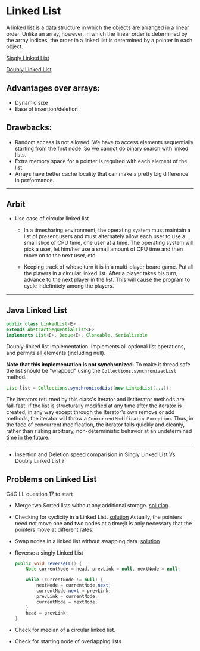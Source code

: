 # Linked List

A linked list is a data structure in which the objects are arranged in a linear order. Unlike an array, however, in which the linear order is determined by the array indices, the order in a linked list is determined by a pointer in each object.

[Singly Linked List](./LL/LinkedList.java)

[Doubly Linked List](./LL/DoublyLinkedList.java)

## Advantages over arrays:
- Dynamic size
- Ease of insertion/deletion

## Drawbacks:
- Random access is not allowed. We have to access elements sequentially starting from the first node. So we cannot do binary search with linked lists.
- Extra memory space for a pointer is required with each element of the list.
- Arrays have better cache locality that can make a pretty big difference in performance.

---

## Arbit

- Use case of circular linked list
	
	- In a timesharing environment, the operating system must maintain a list of present users and must alternately allow each user to use a small slice of CPU time, one user at a time. The operating system will pick a user, let him/her use a small amount of CPU time and then move on to the next user, etc.
		
	- Keeping track of whose turn it is in a multi-player board game. Put all the players in a circular linked list. After a player takes his turn, advance to the next player in the list. This will cause the program to cycle indefinitely among the players.	
 	

---

## Java Linked List

```java
public class LinkedList<E>
extends AbstractSequentialList<E>
implements List<E>, Deque<E>, Cloneable, Serializable
```

Doubly-linked list implementation. Implements all optional list operations, and permits all elements (including null).

**Note that this implementation is not synchronized.** To make it thread safe the list should be "wrapped" using the `Collections.synchronizedList` method.

```java
List list = Collections.synchronizedList(new LinkedList(...));
```

The iterators returned by this class's iterator and listIterator methods are fail-fast: if the list is structurally modified at any time after the iterator is created, in any way except through the Iterator's own remove or add methods, the iterator will throw a `ConcurrentModificationException`. Thus, in the face of concurrent modification, the iterator fails quickly and cleanly, rather than risking arbitrary, non-deterministic behavior at an undetermined time in the future.

---

- Insertion and Deletion speed comparision in Singly Linked List Vs Doubly Linked List ?

## Problems on Linked List

G4G LL question 17 to start

- Merge two Sorted lists without any additional storage.
	[solution](../Problems/LinkedList/MergeSortedLists.java)
	
- Checking for cyclicity in a Linked List.
	[solution](../Problems/LinkedList/CheckingCycle.java)
	Actually, the pointers need not move one and two nodes at a time;it is only necessary that the pointers move at different rates.

- Swap nodes in a linked list without swapping data. [solution](./LL/SwapNodes.java)	

- Reverse a singly Linked List
	
	```java
	public void reverseLL() {
		Node currentNode = head, prevLink = null, nextNode = null;

		while (currentNode != null) {
			nextNode = currentNode.next;
			currentNode.next = prevLink;
			prevLink = currentNode;
			currentNode = nextNode;
		}
		head = prevLink;
	}
	```
	
	
- Check for median of a circular linked list.	
	
- Check for starting node of overlapping lists	


